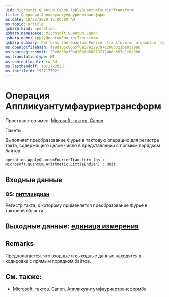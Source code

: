 ```yaml
---
uid: Microsoft.Quantum.Canon.ApplyQuantumFourierTransform
title: Операция Аппликуантумфауриертрансформ
ms.date: 10/26/2020 12:00:00 AM
ms.topic: article
qsharp.kind: operation
qsharp.namespace: Microsoft.Quantum.Canon
qsharp.name: ApplyQuantumFourierTransform
qsharp.summary: Performs the Quantum Fourier Transform on a quantum register containing an integer in the little-endian representation.
ms.openlocfilehash: fa8d135c0665f0a576229797d208b321ba0329a6
ms.sourcegitcommit: 29e0d88a30e4166fa580132124b0eb57e1f0e986
ms.translationtype: MT
ms.contentlocale: ru-RU
ms.lasthandoff: 10/27/2020
ms.locfileid: "92717792"
---
```

# <a name="applyquantumfouriertransform-operation"></a>Операция Аппликуантумфауриертрансформ

Пространство имен: [Microsoft. тактов. Canon](xref:Microsoft.Quantum.Canon)

Пакеты [](https://nuget.org/packages/)


Выполняет преобразование Фурье в тактовую операцию для регистра такта, содержащего целое число в представлении с прямым порядком байтов.

```qsharp
operation ApplyQuantumFourierTransform (qs : Microsoft.Quantum.Arithmetic.LittleEndian) : Unit
```


## <a name="input"></a>Входные данные

### <a name="qs--littleendian"></a>QS: [литтлиндиан](xref:Microsoft.Quantum.Arithmetic.LittleEndian)

Регистр такта, к которому применяется преобразование Фурье в тактовой области



## <a name="output--unit"></a>Выходные данные: [единица измерения](xref:microsoft.quantum.lang-ref.unit)



## <a name="remarks"></a>Remarks

Предполагается, что входные и выходные данные находятся в кодировке с прямым порядком байтов.

## <a name="see-also"></a>См. также:

- [Microsoft. тактов. Canon. Аппликуантумфауриертрансформбе](xref:Microsoft.Quantum.Canon.ApplyQuantumFourierTransformBE)